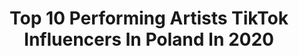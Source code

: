 ---
title: Top 10 Performing Artists TikTok Influencers In Poland In 2020
description: >-
  Find top performing artists TikTok influencers in Poland in 2020. Most popular hashtags: #makeupchallenge #makeup #dance #dlaciebie.
platform: TikTok
profiles:
  - username: "cleo"
    fullname: >-
      CLEO
    location: "Poland"
    followers: 699665
    engagement: 1598
    commentsToLikes: 0.021165
    id: ck8faib4k4aa80j78tepyp1ae
    verified: true
    hashtags: "#candychallenge, #dance, #pomagajmy, #rodzinkapl"
  - username: "weraaaw"
    fullname: >-
      Weronika Wróblewska
    location: "Poland"
    followers: 133439
    engagement: 1784
    commentsToLikes: 0.011476
    id: ck9016rhcbdg00j7838tedet1
    verified: true
    hashtags: "#dlaciebie, #ptakinocy, #dziengwiezdnychwojen, #mua"
  - username: "peterkukulski"
    fullname: >-
      Kukulski
    location: "Poland"
    followers: 381303
    engagement: 1333
    commentsToLikes: 0.006087
    id: ck8nitk0p77x20j78ccf4afr1
    verified: true
    hashtags: "#iphone11, #najwi, #trudnesprawy, #zbankrutowani"
  - username: "panikatarzyna__"
    fullname: >-
      PaniKatarzyna
    location: "Poland"
    followers: 3043
    engagement: 354
    commentsToLikes: 0.025800
    id: cka6867cinkki0i782xm5z6s3
    verified: false
    hashtags: "#junkie, #notforyou, #meninthekitchen, #porshe"
  - username: "monikalewczuk"
    fullname: >-
      Monika Lewczuk
    location: "Poland"
    followers: 3727
    engagement: 429
    commentsToLikes: 0.032010
    id: cka5zmovxne5q0i78wg18vujn
    verified: false
    hashtags: "#challange, #riseandshine, #haircare, #healthyrecipe"
  - username: "azartgroup"
    fullname: >-
      Andrii Zinchuk
    location: "Poland"
    followers: 73826
    engagement: 644
    commentsToLikes: 0.002058
    id: ck7znza0lgb450j78oqsmdptm
    verified: false
    hashtags: "#dancer, #dance, #monkeyface, #wallart"
  - username: "exhto"
    fullname: >-
      Aga Exhuman
    location: "Poland"
    followers: 7083
    engagement: 278
    commentsToLikes: 0.024904
    id: ck8j8py0sjv7q0j78t27qhnzc
    verified: false
    hashtags: "#malowanienosem, #yogachallenge, #savetheearth, #tiktokgaleria"
  - username: "skrzaciatapeta"
    fullname: >-
      skrzaciatapeta
    location: "Poland"
    followers: 19973
    engagement: 2116
    commentsToLikes: 0.029688
    id: ck83k47nb979l0j780uws8p3h
    verified: false
    hashtags: "#sour, #hungergames, #avocado, #glitter"
  - username: "minfuu"
    fullname: >-
      Minfuu
    location: "Poland"
    followers: 12313
    engagement: 1779
    commentsToLikes: 0.051151
    id: ck9euij80dpew0j78yl33dkr6
    verified: false
    hashtags: "#mcdonalds, #loli, #fanart, #painting"
  - username: "shroombe"
    fullname: >-
      Eli
    location: "Poland"
    followers: 59105
    engagement: 1893
    commentsToLikes: 0.011137
    id: ck8qi4h8e7mnk0j78rmkrv3fn
    verified: false
    hashtags: "#nonbinary, #inkart, #adventuretime, #wall"
---
